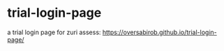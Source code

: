 # trial-login-page
a trial login page for zuri assess: https://oversabirob.github.io/trial-login-page/

